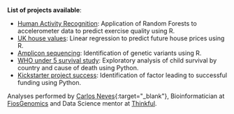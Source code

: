 **List of projects available**:

  * [Human Activity Recognition](Activity_Recognition.pdf): Application of Random Forests to accelerometer data to predict exercise quality using R.
  * [UK house values](Machine%20Learning%20Exercise.pdf): Linear regression to predict future house prices using R.
  * [Amplicon sequencing](Amplicon_sequecing.pdf): Identification of genetic variants using R.
  * [WHO under 5 survival study](AnalyticalReport_WHO.html): Exploratory analysis of child survival by country and cause of death using Python.
  * [Kickstarter project success](NarrativeAnalytics_Kickstarter.html): Identification of factor leading to successful funding using Python.
  
  
Analyses performed by [Carlos Neves](https://www.linkedin.com/in/carlos-neves-7b6a11b5/){:target="_blank"}, Bioinformatician at [FiosGenomics](https://www.fiosgenomics.com/) and Data Science mentor at [Thinkful](https://www.thinkful.com/).

